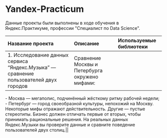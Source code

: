 # Yandex-Practicum
Данные проекты были выполнены в ходе обучения в Яндекс.Практикуме, профессии "Специалист по Data Science".

|Название проекта              |Описание                                                                                            |Используемые библиотеки           |
|:-----------------------------|:---------------------------------------------------------------------------------------------------|:---------------------------------|
|1. Исследование данных сервиса “Яндекс.Музыка” — сравнение пользователей двух городов|Сравнение Москвы и Петербурга окружено мифами:
\- Москва — мегаполис, подчинённый жёсткому ритму рабочей недели;
\- Петербург — город своеобразной культуры, непохожий на Москву.
Некоторые мифы отражают действительность. Другие — пустые стереотипы. Бизнес должен отличать первые от вторых, чтобы принимать рациональные решения. На реальных данных Яндекс.Музыки вы проверите данные и сравните поведение пользователей двух столиц.||



